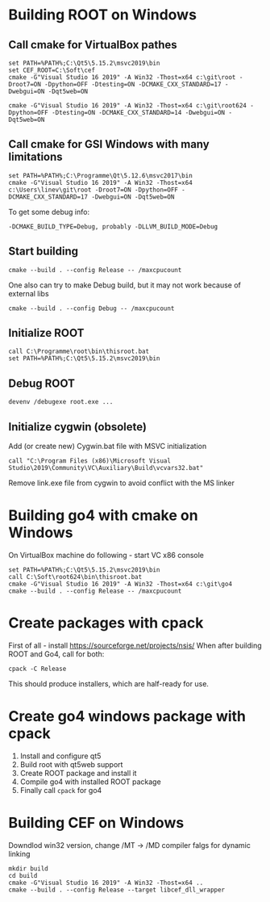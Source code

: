 # Building ROOT on Windows

## Call cmake for VirtualBox pathes

    set PATH=%PATH%;C:\Qt5\5.15.2\msvc2019\bin
    set CEF_ROOT=C:\Soft\cef
    cmake -G"Visual Studio 16 2019" -A Win32 -Thost=x64 c:\git\root -Droot7=ON -Dpython=OFF -Dtesting=ON -DCMAKE_CXX_STANDARD=17 -Dwebgui=ON -Dqt5web=ON

    cmake -G"Visual Studio 16 2019" -A Win32 -Thost=x64 c:\git\root624 -Dpython=OFF -Dtesting=ON -DCMAKE_CXX_STANDARD=14 -Dwebgui=ON -Dqt5web=ON


## Call cmake for GSI Windows with many limitations

    set PATH=%PATH%;C:\Programme\Qt\5.12.6\msvc2017\bin
    cmake -G"Visual Studio 16 2019" -A Win32 -Thost=x64 c:\Users\linev\git\root -Droot7=ON -Dpython=OFF -DCMAKE_CXX_STANDARD=17 -Dwebgui=ON -Dqt5web=ON

To get some debug info:

    -DCMAKE_BUILD_TYPE=Debug, probably -DLLVM_BUILD_MODE=Debug


## Start building

    cmake --build . --config Release -- /maxcpucount

One also can try to make Debug build, but it may not work because of external libs

    cmake --build . --config Debug -- /maxcpucount

## Initialize ROOT

    call C:\Programme\root\bin\thisroot.bat
    set PATH=%PATH%;C:\Qt5\5.15.2\msvc2019\bin

## Debug ROOT

    devenv /debugexe root.exe ...


## Initialize cygwin (obsolete)

Add (or create new) Cygwin.bat file with MSVC initialization

    call "C:\Program Files (x86)\Microsoft Visual Studio\2019\Community\VC\Auxiliary\Build\vcvars32.bat"

Remove link.exe file from cygwin to avoid conflict with the MS linker


# Building go4 with cmake on Windows

On VirtualBox machine do following - start VC x86 console

    set PATH=%PATH%;C:\Qt5\5.15.2\msvc2019\bin
    call C:\Soft\root624\bin\thisroot.bat
    cmake -G"Visual Studio 16 2019" -A Win32 -Thost=x64 c:\git\go4
    cmake --build . --config Release -- /maxcpucount

# Create packages with cpack

First of all - install https://sourceforge.net/projects/nsis/
When after building ROOT and Go4, call for both:

    cpack -C Release

This should produce installers, which are half-ready for use.

# Create go4 windows package with cpack

1. Install and configure qt5
2. Build root with qt5web support
3. Create ROOT package and install it
4. Compile go4 with installed ROOT package
5. Finally call `cpack` for go4


# Building CEF on Windows

Downdlod win32 version, change /MT -> /MD compiler falgs for dynamic linking

    mkdir build
    cd build
    cmake -G"Visual Studio 16 2019" -A Win32 -Thost=x64 ..
    cmake --build . --config Release --target libcef_dll_wrapper

